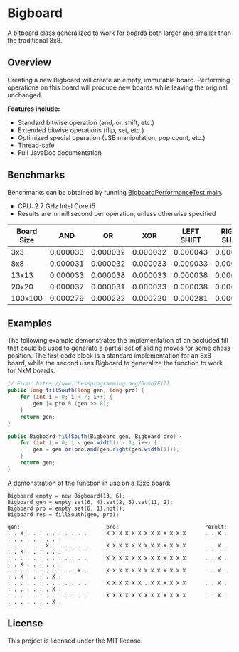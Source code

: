 # Bigboard #
A bitboard class generalized to work for boards both larger and smaller
than the traditional 8x8.

## Overview ##
Creating a new Bigboard will create an empty, immutable board.
Performing operations on this board will produce new boards while
leaving the original unchanged.

**Features include:**

* Standard bitwise operation (and, or, shift, etc.)
* Extended bitwise operations (flip, set, etc.)
* Optimized special operation (LSB manipulation, pop count, etc.)
* Thread-safe
* Full JavaDoc documentation

## Benchmarks ##

Benchmarks can be obtained by running [BigboardPerformanceTest.main](src/BigboardPerformanceTest.java).

* CPU: 2.7 GHz Intel Core i5
* Results are in millisecond per operation, unless otherwise specified

| Board Size | AND      | OR       | XOR      | LEFT SHIFT  | RIGHT SHIFT  | Average  | Avg. ops/ms   |
| ---------- | -------- | -------- | -------- | ----------- | ------------ | -------- | ------------- |
| 3x3        | 0.000033 | 0.000032 | 0.000032 | 0.000043    | 0.000035     | 0.000035 | 28,553.104820 |
| 8x8        | 0.000031 | 0.000032 | 0.000033 | 0.000033    | 0.000040     | 0.000034 | 29,647.438640 |
| 13x13      | 0.000033 | 0.000038 | 0.000033 | 0.000038    | 0.000037     | 0.000036 | 27,905.638939 |
| 20x20      | 0.000037 | 0.000031 | 0.000033 | 0.000038    | 0.000040     | 0.000036 | 27,895.541969 |
| 100x100    | 0.000279 | 0.000222 | 0.000220 | 0.000281    | 0.000289     | 0.000258 | 3,873.410703  |

## Examples ##
The following example demonstrates the implementation of an occluded
fill that could be used to generate a partial set of sliding moves for
some chess position. The first code block is a standard implementation
for an 8x8 board, while the second uses Bigboard to generalize the
function to work for NxM boards.
```java
// From: https://www.chessprogramming.org/Dumb7Fill
public long fillSouth(long gen, long pro) {
    for (int i = 0; i < 7; i++) {
        gen |= pro & (gen >> 8);
    }
    return gen;
}
```
```java
public Bigboard fillSouth(Bigboard gen, Bigboard pro) {
    for (int i = 0; i < gen.width() - 1; i++) {
        gen = gen.or(pro.and(gen.right(gen.width())));
    }
    return gen;
}
```
A demonstration of the function in use on a 13x6 board:
```
Bigboard empty = new Bigboard(13, 6);
Bigboard gen = empty.set(6, 4).set(2, 5).set(11, 2);
Bigboard pro = empty.set(6, 1).not();
Bigboard res = fillSouth(gen, pro);

gen:                           pro:                           result:
. . X . . . . . . . . . .      X X X X X X X X X X X X X      . . X . . . . . . . . . .
. . . . . . X . . . . . .      X X X X X X X X X X X X X      . . X . . . X . . . . . .
. . . . . . . . . . . . .      X X X X X X X X X X X X X      . . X . . . X . . . . . .
. . . . . . . . . . . X .      X X X X X X X X X X X X X      . . X . . . X . . . . X .
. . . . . . . . . . . . .      X X X X X X . X X X X X X      . . X . . . . . . . . X .
. . . . . . . . . . . . .      X X X X X X X X X X X X X      . . X . . . . . . . . X .
```

## License ##
This project is licensed under the MIT license.